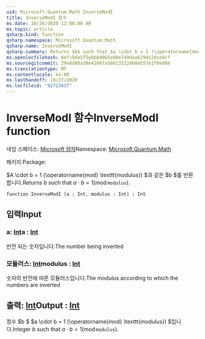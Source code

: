 ```yaml
---
uid: Microsoft.Quantum.Math.InverseModI
title: InverseModI 함수
ms.date: 10/26/2020 12:00:00 AM
ms.topic: article
qsharp.kind: function
qsharp.namespace: Microsoft.Quantum.Math
qsharp.name: InverseModI
qsharp.summary: Returns $b$ such that $a \cdot b = 1 (\operatorname{mod} \texttt{modulus})$.
ms.openlocfilehash: 6efc9da5f5ebb64065a90e749daa629dc2dce9cf
ms.sourcegitcommit: 29e0d88a30e4166fa580132124b0eb57e1f0e986
ms.translationtype: MT
ms.contentlocale: ko-KR
ms.lasthandoff: 10/27/2020
ms.locfileid: "92723637"
---
```

# <a name="inversemodi-function"></a><span data-ttu-id="50e42-102">InverseModI 함수</span><span class="sxs-lookup"><span data-stu-id="50e42-102">InverseModI function</span></span>

<span data-ttu-id="50e42-103">네임 스페이스: [Microsoft 양자](xref:Microsoft.Quantum.Math)</span><span class="sxs-lookup"><span data-stu-id="50e42-103">Namespace: [Microsoft.Quantum.Math](xref:Microsoft.Quantum.Math)</span></span>

<span data-ttu-id="50e42-104">패키지 [](https://nuget.org/packages/)</span><span class="sxs-lookup"><span data-stu-id="50e42-104">Package: [](https://nuget.org/packages/)</span></span>


<span data-ttu-id="50e42-105">$A \cdot b = 1 (\operatorname{mod} \texttt{modulus}) $과 같은 $b $를 반환 합니다.</span><span class="sxs-lookup"><span data-stu-id="50e42-105">Returns $b$ such that $a \cdot b = 1 (\operatorname{mod} \texttt{modulus})$.</span></span>

```qsharp
function InverseModI (a : Int, modulus : Int) : Int
```


## <a name="input"></a><span data-ttu-id="50e42-106">입력</span><span class="sxs-lookup"><span data-stu-id="50e42-106">Input</span></span>

### <a name="a--int"></a><span data-ttu-id="50e42-107">a: [Int](xref:microsoft.quantum.lang-ref.int)</span><span class="sxs-lookup"><span data-stu-id="50e42-107">a : [Int](xref:microsoft.quantum.lang-ref.int)</span></span>

<span data-ttu-id="50e42-108">반전 되는 숫자입니다.</span><span class="sxs-lookup"><span data-stu-id="50e42-108">The number being inverted</span></span>


### <a name="modulus--int"></a><span data-ttu-id="50e42-109">모듈러스: [Int](xref:microsoft.quantum.lang-ref.int)</span><span class="sxs-lookup"><span data-stu-id="50e42-109">modulus : [Int](xref:microsoft.quantum.lang-ref.int)</span></span>

<span data-ttu-id="50e42-110">숫자의 반전에 따른 모듈러스입니다.</span><span class="sxs-lookup"><span data-stu-id="50e42-110">The modulus according to which the numbers are inverted</span></span>



## <a name="output--int"></a><span data-ttu-id="50e42-111">출력: [Int](xref:microsoft.quantum.lang-ref.int)</span><span class="sxs-lookup"><span data-stu-id="50e42-111">Output : [Int](xref:microsoft.quantum.lang-ref.int)</span></span>

<span data-ttu-id="50e42-112">정수 $b $ $a \cdot b = 1 (\operatorname{mod} \texttt{modulus}) $입니다.</span><span class="sxs-lookup"><span data-stu-id="50e42-112">Integer $b$ such that $a \cdot b = 1 (\operatorname{mod} \texttt{modulus})$.</span></span>